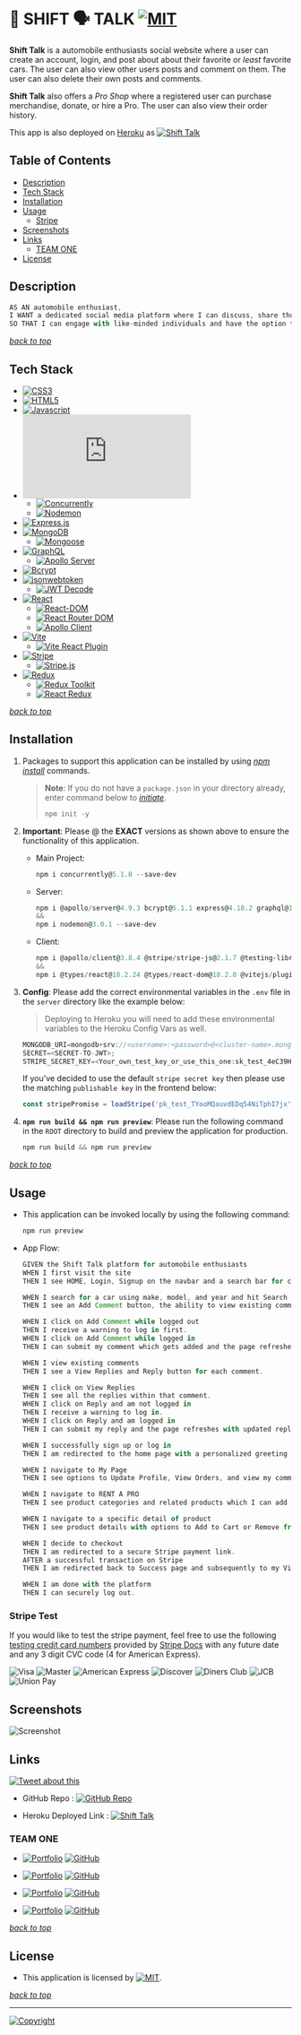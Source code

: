 # 🏁 SHIFT 🗣️ TALK [![MIT](https://img.shields.io/static/v1.svg?label=📃%20License&message=MIT&color=important)](./LICENSE)

**Shift Talk** is a automobile enthusiasts social website where a user can create an account, login, and post about about their favorite or _least_ favorite cars. The user can also view other users posts and comment on them. The user can also delete their own posts and comments.

**Shift Talk** also offers a _Pro Shop_ where a registered user can purchase merchandise, donate, or hire a Pro. The user can also view their order history.

This app is also deployed on [Heroku](https://https://t1p3-4fd94440c532.herokuapp.com//) as [![Shift Talk](https://img.shields.io/badge/Shift%20Talk%20-©️%20TEAM%20🏁%20ONE-yellow?logo=heroku)](https://t1p3-4fd94440c532.herokuapp.com/)

## Table of Contents

- [Description](#description)
- [Tech Stack](#tech-stack)
- [Installation](#installation)
- [Usage](#usage)
  - [Stripe](#stripe-test)
- [Screenshots](#screenshots)
- [Links](#links)
  - [TEAM ONE](#team-one)
- [License](#license)

## Description

```javascript
AS AN automobile enthusiast,
I WANT a dedicated social media platform where I can discuss, share thoughts, and address issues related to cars,
SO THAT I can engage with like-minded individuals and have the option to hire professionals for assistance.
```

[_back to top_](#table-of-contents)

## Tech Stack

- [![CSS3](https://img.shields.io/badge/CSS3-gray?logo=css3)](https://developer.mozilla.org/en-US/docs/Web/CSS)
- [![HTML5](https://img.shields.io/badge/HTML5-gray?logo=html5)](https://developer.mozilla.org/en-US/docs/Web/Guide/HTML/HTML5)
- [![Javascript](https://img.shields.io/badge/JavaScript-ES6+-yellow?logo=javascript)](https://developer.mozilla.org/en-US/docs/Web/JavaScript)
- [![Node.js](https://img.shields.io/badge/Node.js®-latest-blue?logo=node.js)](https://nodejs.org/en/)
  - [![Concurrently](https://img.shields.io/badge/Concurrently-5.1.0-blue?logo=npm)](https://www.npmjs.com/package/concurrently)
  - [![Nodemon](https://img.shields.io/badge/Nodemon-3.0.1-blue?logo=nodemon)](https://www.npmjs.com/package/nodemon)
- [![Express.js](https://img.shields.io/badge/Express.js-4.18.2-green?logo=express)](https://expressjs.com/)
- [![MongoDB](https://img.shields.io/badge/MongoDB-latest-green?logo=mongodb)](https://www.mongodb.com/)
  - [![Mongoose](https://img.shields.io/badge/Mongoose-7.5.3-green?logo=mongoose)](https://mongoosejs.com/)
- [![GraphQL](https://img.shields.io/badge/GraphQL-gray?logo=graphql)](https://graphql.org/)
  - [![Apollo Server](https://img.shields.io/badge/Apollo%20Server-4.9.3-blue?logo=apollo-graphql)](https://www.apollographql.com/docs/apollo-server/)
- [![Bcrypt](https://img.shields.io/badge/Bcrypt-5.1.1-orange?logo=npm)](https://www.npmjs.com/package/bcrypt)
- [![jsonwebtoken](https://img.shields.io/badge/jsonwebtoken-9.0.2-green?logo=npm)](https://www.npmjs.com/package/jsonwebtoken)
  - [![JWT Decode](https://img.shields.io/badge/JWT%20Decode-3.1.2-green?logo=npm)](https://www.npmjs.com/package/jwt-decode)
- [![React](https://img.shields.io/badge/React-18.2.0-blue?logo=react)](https://reactjs.org/)
  - [![React-DOM](https://img.shields.io/badge/React--DOM-18.2.0-lightblue?logo=react)](https://reactjs.org/)
  - [![React Router DOM](https://img.shields.io/badge/React%20Router%20DOM-6.16.0-purple?logo=react-router)](https://reactrouter.com/)
  - [![Apollo Client](https://img.shields.io/badge/Apollo%20Client-3.8.4-blue?logo=apollo-graphql)](https://www.apollographql.com/docs/react/)
- [![Vite](https://img.shields.io/badge/Vite-4.4.9-blue?logo=vite)](https://vitejs.dev/)
  - [![Vite React Plugin](https://img.shields.io/badge/Vite%20React%20Plugin-4.1.0-lightblue?logo=vite)](https://vitejs.dev/)
- [![Stripe](https://img.shields.io/badge/Stripe-13.8.0-blue?logo=stripe)](https://stripe.com/)
  - [![Stripe.js](https://img.shields.io/badge/Stripe.js-2.1.7-blue?logo=stripe)](https://stripe.com/docs/js)
- [![Redux](https://img.shields.io/badge/Redux-4.2.1-purple?logo=redux)](https://redux.js.org/)
  - [![Redux Toolkit](https://img.shields.io/badge/Redux%20Toolkit-1.9.6-purple?logo=redux)](https://redux-toolkit.js.org/)
  - [![React Redux](https://img.shields.io/badge/React%20Redux-8.1.3-purple?logo=redux)](https://react-redux.js.org/)

[_back to top_](#table-of-contents)

## Installation

1. Packages to support this application can be installed by using [_npm install_](https://docs.npmjs.com/cli/v9/commands/npm-install) commands.

   > **Note**: If you do not have a `package.json` in your directory already, enter command below to [_initiate_](https://docs.npmjs.com/cli/v9/commands/npm-init).
   >
   > ```powershell
   > npm init -y
   > ```

2. **Important**: Please @ the **EXACT** versions as shown above to ensure the functionality of this application.

   - Main Project:

     ```powershell
     npm i concurrently@5.1.0 --save-dev
     ```

   - Server:

     ```powershell
     npm i @apollo/server@4.9.3 bcrypt@5.1.1 express@4.18.2 graphql@16.8.1 jsonwebtoken@9.0.2 mongoose@7.5.3 stripe@13.8.0
     &&
     npm i nodemon@3.0.1 --save-dev
     ```

   - Client:

     ```powershell
     npm i @apollo/client@3.8.4 @stripe/stripe-js@2.1.7 @testing-library/react@14.0.0 graphql@16.8.1 happy-dom@12.6.0 jwt-decode@3.1.2 react@18.2.0 react-dom@18.2.0 react-router-dom@6.16.0 vitest@0.34.6 @reduxjs/toolkit@1.9.6 react-redux@8.1.3
     &&
     npm i @types/react@18.2.24 @types/react-dom@18.2.8 @vitejs/plugin-react@4.1.0 eslint@8.50.0 eslint-plugin-react@7.33.2 eslint-plugin-react-hooks@4.6.0 eslint-plugin-react-refresh@0.4.3 vite@4.4.9 --save-dev
     ```

3. **Config**: Please add the correct environmental variables in the `.env` file in the `server` directory like the example below:

   > Deploying to Heroku you will need to add these environmental variables to the Heroku Config Vars as well.

   ```javascript
   MONGODB_URI=mongodb+srv://<username>:<password>@<cluster-name>.mongodb.net/<collection-name>;
   SECRET=<SECRET-TO-JWT>;
   STRIPE_SECRET_KEY=<Your_own_test_key_or_use_this_one:sk_test_4eC39HqLyjWDarjtT1zdp7dc>;
   ```

   If you've decided to use the default `stripe secret key` then please use the matching `publishable key` in the frontend below:

   ```javascript
   const stripePromise = loadStripe('pk_test_TYooMQauvdEDq54NiTphI7jx');
   ```

4. **`npm run build && npm run preview`**: Please run the following command in the `ROOT` directory to build and preview the application for production.

   ```powershell
   npm run build && npm run preview
   ```

[_back to top_](#table-of-contents)

## Usage

- This application can be invoked locally by using the following command:

  ```powershell
  npm run preview
  ```

- App Flow:

  ```javascript
  GIVEN the Shift Talk platform for automobile enthusiasts
  WHEN I first visit the site
  THEN I see HOME, Login, Signup on the navbar and a search bar for cars.

  WHEN I search for a car using make, model, and year and hit Search
  THEN I see an Add Comment button, the ability to view existing comments, or a message incentivizing to be the first to comment.

  WHEN I click on Add Comment while logged out
  THEN I receive a warning to log in first.
  WHEN I click on Add Comment while logged in
  THEN I can submit my comment which gets added and the page refreshes with updated comments.

  WHEN I view existing comments
  THEN I see a View Replies and Reply button for each comment.

  WHEN I click on View Replies
  THEN I see all the replies within that comment.
  WHEN I click on Reply and am not logged in
  THEN I receive a warning to log in.
  WHEN I click on Reply and am logged in
  THEN I can submit my reply and the page refreshes with updated replies.

  WHEN I successfully sign up or log in
  THEN I am redirected to the home page with a personalized greeting and additional navbar options like My Page, RENT A PRO, Logout, and Cart.

  WHEN I navigate to My Page
  THEN I see options to Update Profile, View Orders, and view my comments and replies with options to delete them.

  WHEN I navigate to RENT A PRO
  THEN I see product categories and related products which I can add to my cart or view in detail.

  WHEN I navigate to a specific detail of product
  THEN I see product details with options to Add to Cart or Remove from Cart.

  WHEN I decide to checkout
  THEN I am redirected to a secure Stripe payment link.
  AFTER a successful transaction on Stripe
  THEN I am redirected back to Success page and subsequently to my View Orders.

  WHEN I am done with the platform
  THEN I can securely log out.
  ```

### Stripe Test

If you would like to test the stripe payment, feel free to use the following [testing credit card numbers](https://stripe.com/docs/testing?testing-method=card-numbers) provided by [Stripe Docs](https://stripe.com/docs) with any future date and any 3 digit CVC code (4 for American Express).

![Visa](https://img.shields.io/badge/Visa-4242%204242%204242%204242-blue?labelColor=blue&color=gray)
![Master](https://img.shields.io/badge/Master-5555%205555%205555%204444-red?labelColor=red&color=gray)
![American Express](https://img.shields.io/badge/American%20Express-3782%20822463%2010005-green?labelColor=green&color=gray)
![Discover](https://img.shields.io/badge/Discover-6011%201111%201111%201117-orange?labelColor=orange&color=gray)
![Diners Club](https://img.shields.io/badge/Diners%20Club-3056%209300%200902%200004-teal?labelColor=teal&color=gray)
![JCB](https://img.shields.io/badge/JCB-3566%200020%202036%200505-pink?labelColor=pink&color=gray)
![Union Pay](https://img.shields.io/badge/Union%20Pay-6200%200000%200000%200005-purple?labelColor=purple&color=gray)

## Screenshots

![Screenshot](./client/public/images/projectshifttalk.png)

## Links

[![Tweet about this](https://img.shields.io/static/v1.svg?label=Tweet%20about%20this&message=🎵&color=blue&logo=twitter&style=social)](https://twitter.com/intent/tweet?text=Check%20out%20this%20Shift%20Talk%20App%20on%20Heroku:%20https://t1p3-4fd94440c532.herokuapp.com/)

- GitHub Repo : [![GitHub Repo](https://img.shields.io/static/v1.svg?label=Shift%20Talk&message=TEAM%20🏁%20ONE&color=informational&logo=github)](https://github.com/Ronin1702/project3)

- Heroku Deployed Link : [![Shift Talk](https://img.shields.io/badge/Shift%20Talk%20-TEAM%20🏁%20ONE-yellow?logo=heroku)](https://t1p3-4fd94440c532.herokuapp.com/)

### TEAM ONE

- [![Portfolio](https://img.shields.io/badge/Portfolio%20-©️%20Ceres%20Markley%20Cook-blue?logo=github)](https://ceresmarkley.github.io/ceres-react-portfolio/#/)
  [![GitHub](https://img.shields.io/badge/GitHub%20-©️%20Ceres%20Markley%20Cook-blue?logo=github)](https://github.com/ceresmarkley/)

- [![Portfolio](https://img.shields.io/badge/Portfolio%20-©️%20Daniel%20Chen-blue?logo=netlify)](https://portfolio-jianxiong.netlify.app/)
  [![GitHub](https://img.shields.io/badge/GitHub%20-©️%20Daniel%20Chen-blue?logo=Github)](https://github.com/CQlove)

- [![Portfolio](https://img.shields.io/badge/Portfolio%20-©️%20Ian%20Vignolles--Jeong-blue?logo=netlify)](https://ornate-faloodeh-6a725d.netlify.app/)
  [![GitHub](https://img.shields.io/badge/GitHub%20-©️%20Ian%20Vignolles--Jeong-blue?logo=Github)](https://github.com/IVignollesJeong)

- [![Portfolio](https://img.shields.io/badge/Portfolio%20-©️%20Kai%20Chen-blue?logo=netlify)](https://kaichen.biz/)
  [![GitHub](https://img.shields.io/badge/GitHub%20-©️%20Kai%20Chen-blue?logo=Github)](https://github.com/ronin1702)

[_back to top_](#table-of-contents)

## License

- This application is licensed by [![MIT](https://img.shields.io/static/v1.svg?label=📃%20License&message=MIT&color=important)](./LICENSE).

[_back to top_](#table-of-contents)

---

[![Copyright](https://img.shields.io/static/v1.svg?label=Shift%20Talk%20©️%20&message=%202023%20TEAM%20ONE&labelColor=informational&color=033450)](https://github.com/orgs/Team-ONE-OSU/repositories)
